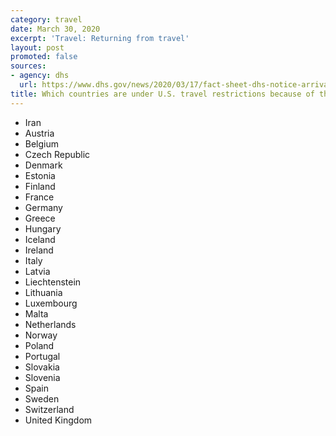 ```yaml
---
category: travel
date: March 30, 2020
excerpt: 'Travel: Returning from travel'
layout: post
promoted: false
sources:
- agency: dhs
  url: https://www.dhs.gov/news/2020/03/17/fact-sheet-dhs-notice-arrival-restrictions-china-iran-and-certain-countries-europe
title: Which countries are under U.S. travel restrictions because of the Coronavirus?
---
```


- Iran
- Austria
- Belgium
- Czech Republic
- Denmark
- Estonia
- Finland
- France 
- Germany
- Greece
- Hungary
- Iceland
- Ireland
- Italy
- Latvia
- Liechtenstein
- Lithuania
- Luxembourg
- Malta
- Netherlands
- Norway
- Poland
- Portugal
- Slovakia
- Slovenia
- Spain
- Sweden
- Switzerland
- United Kingdom